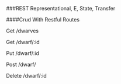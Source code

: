 ###REST
Representational, E, State, Transfer

####Crud With Restful Routes

Get /dwarves

Get /dwarf/:id

Put /dwarf/:id

Post /dwarf/

Delete /dwarf/:id